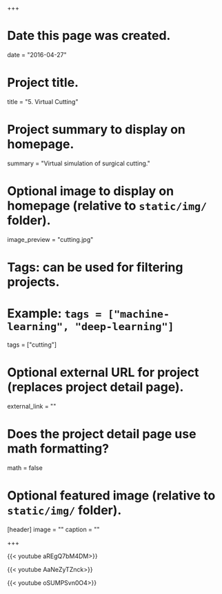 +++
# Date this page was created.
date = "2016-04-27"

# Project title.
title = "5. Virtual Cutting"

# Project summary to display on homepage.
summary = "Virtual simulation of surgical cutting."

# Optional image to display on homepage (relative to `static/img/` folder).
image_preview = "cutting.jpg"

# Tags: can be used for filtering projects.
# Example: `tags = ["machine-learning", "deep-learning"]`
tags = ["cutting"]

# Optional external URL for project (replaces project detail page).
external_link = ""

# Does the project detail page use math formatting?
math = false

# Optional featured image (relative to `static/img/` folder).
[header]
image = ""
caption = ""

+++

{{< youtube aREgQ7bM4DM>}}

{{< youtube AaNeZyTZnck>}}

{{< youtube oSUMPSvn0O4>}}